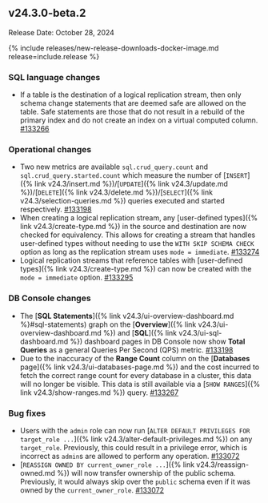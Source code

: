 ## v24.3.0-beta.2

Release Date: October 28, 2024

{% include releases/new-release-downloads-docker-image.md release=include.release %}

<h3 id="v24-3-0-beta-2-sql-language-changes">SQL language changes</h3>

- If a table is the destination of a logical replication stream, then only schema change statements that are deemed safe are allowed on the table. Safe statements are those that do not result in a rebuild of the primary index and do not create an index on a virtual computed column. [#133266][#133266]

<h3 id="v24-3-0-beta-2-operational-changes">Operational changes</h3>

- Two new metrics are available `sql.crud_query.count` and `sql.crud_query.started.count` which measure the number of [`INSERT`]({% link v24.3/insert.md %})/[`UPDATE`]({% link v24.3/update.md %})/[`DELETE`]({% link v24.3/delete.md %})/[`SELECT`]({% link v24.3/selection-queries.md %}) queries executed and started respectively. [#133198][#133198]
- When creating a logical replication stream, any [user-defined types]({% link v24.3/create-type.md %}) in the source and destination are now checked for equivalency. This allows for creating a stream that handles user-defined types without needing to use the `WITH SKIP SCHEMA CHECK` option as long as the replication stream uses `mode = immediate`. [#133274][#133274]
- Logical replication streams that reference tables with [user-defined types]({% link v24.3/create-type.md %}) can now be created with the `mode = immediate` option. [#133295][#133295]

<h3 id="v24-3-0-beta-2-db-console-changes">DB Console changes</h3>

- The [**SQL Statements**]({% link v24.3/ui-overview-dashboard.md %}#sql-statements) graph on the [**Overview**]({% link v24.3/ui-overview-dashboard.md %}) and [**SQL**]({% link v24.3/ui-sql-dashboard.md %}) dashboard pages in DB Console now show **Total Queries** as a general Queries Per Second (QPS) metric. [#133198][#133198]
- Due to the inaccuracy of the **Range Count** column on the [**Databases** page]({% link v24.3/ui-databases-page.md %}) and the cost incurred to fetch the correct range count for every database in a cluster, this data will no longer be visible. This data is still available via a [`SHOW RANGES`]({% link v24.3/show-ranges.md %}) query. [#133267][#133267]

<h3 id="v24-3-0-beta-2-bug-fixes">Bug fixes</h3>

- Users with the `admin` role can now run [`ALTER DEFAULT PRIVILEGES FOR target_role ...`]({% link v24.3/alter-default-privileges.md %}) on any `target_role`. Previously, this could result in a privilege error, which is incorrect as `admin`s are allowed to perform any operation. [#133072][#133072]
- [`REASSIGN OWNED BY current_owner_role ...`]({% link v24.3/reassign-owned.md %}) will now transfer ownership of the public schema. Previously, it would always skip over the `public` schema even if it was owned by the `current_owner_role`. [#133072][#133072]


[#133072]: https://github.com/cockroachdb/cockroach/pull/133072
[#133198]: https://github.com/cockroachdb/cockroach/pull/133198
[#133266]: https://github.com/cockroachdb/cockroach/pull/133266
[#133267]: https://github.com/cockroachdb/cockroach/pull/133267
[#133274]: https://github.com/cockroachdb/cockroach/pull/133274
[#133295]: https://github.com/cockroachdb/cockroach/pull/133295
